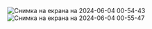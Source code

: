 ![Снимка на екрана на 2024-06-04 00-54-43](https://github.com/mehomax/QuickBase-Test-cases-and-Bug-reporting/assets/104092237/20508882-00a7-4f6a-9675-5f5f3841033c)
![Снимка на екрана на 2024-06-04 00-55-47](https://github.com/mehomax/QuickBase-Test-cases-and-Bug-reporting/assets/104092237/c3faf99f-cab9-4a6e-afab-7e8773fe9e79)
